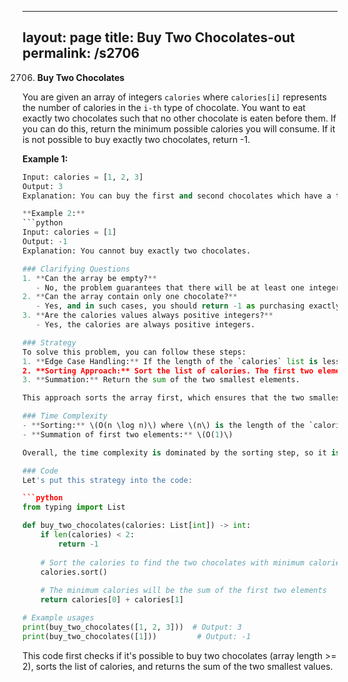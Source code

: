 
---
layout: page
title:  Buy Two Chocolates-out
permalink: /s2706
---
2706. **Buy Two Chocolates**

You are given an array of integers `calories` where `calories[i]` represents the number of calories in the `i-th` type of chocolate. You want to eat exactly two chocolates such that no other chocolate is eaten before them. If you can do this, return the minimum possible calories you will consume. If it is not possible to buy exactly two chocolates, return -1.

**Example 1:**
```python
Input: calories = [1, 2, 3]
Output: 3 
Explanation: You can buy the first and second chocolates which have a total of 1 + 2 = 3 calories.

**Example 2:**
```python
Input: calories = [1]
Output: -1 
Explanation: You cannot buy exactly two chocolates.

### Clarifying Questions
1. **Can the array be empty?**
   - No, the problem guarantees that there will be at least one integer in the array.
2. **Can the array contain only one chocolate?**
   - Yes, and in such cases, you should return -1 as purchasing exactly two chocolates is not possible.
3. **Are the calories values always positive integers?**
   - Yes, the calories are always positive integers.

### Strategy
To solve this problem, you can follow these steps:
1. **Edge Case Handling:** If the length of the `calories` list is less than 2, return -1 immediately since it's impossible to buy two chocolates.
2. **Sorting Approach:** Sort the list of calories. The first two elements in this sorted list will be the two chocolates with the smallest calorie counts (i.e., the minimum calories you will consume will be the sum of these two numbers).
3. **Summation:** Return the sum of the two smallest elements.

This approach sorts the array first, which ensures that the two smallest elements are considered. This is efficient for small to moderate size inputs.

### Time Complexity
- **Sorting:** \(O(n \log n)\) where \(n\) is the length of the `calories` list.
- **Summation of first two elements:** \(O(1)\)

Overall, the time complexity is dominated by the sorting step, so it is \(O(n \log n)\).

### Code
Let's put this strategy into the code:

```python
from typing import List

def buy_two_chocolates(calories: List[int]) -> int:
    if len(calories) < 2:
        return -1
    
    # Sort the calories to find the two chocolates with minimum calories
    calories.sort()
    
    # The minimum calories will be the sum of the first two elements
    return calories[0] + calories[1]

# Example usages
print(buy_two_chocolates([1, 2, 3]))  # Output: 3
print(buy_two_chocolates([1]))         # Output: -1
```

This code first checks if it's possible to buy two chocolates (array length >= 2), sorts the list of calories, and returns the sum of the two smallest values.